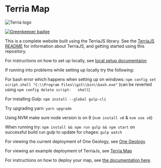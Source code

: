 Terria Map
==========

![Terria logo](terria-logo.png "Terria logo")

[![Greenkeeper badge](https://badges.greenkeeper.io/TerriaJS/TerriaMap.svg)](https://greenkeeper.io/)

This is a complete website built using the TerriaJS library. See the [TerriaJS README](https://github.com/TerriaJS/TerriaJS) for information about TerriaJS, and getting started using this repository.

For instructions on how to set up locally, see [local setup documentaion](https://docs.terria.io/guide/getting-started/)

If running into problems while setting up locally try the following:

  For bash error which happens when setting up on windows: `npm config set script.shell "C:\\Program Files\\git\\bin\\bash.exe"` (can be reverted using `npm config delete script-   shell`)

  For installing Gulp: `npm install --global gulp-cli`

  Try upgrading yarn: `yarn upgrade`

  Using NVM make sure node version is on 8 (`nvm install v8` & `nvm use v8`)

  When running try: `npm install && npm run gulp && npm start` on successful build run gulp to update for chages: `gulp watch`

For viewing the current deployment of One Geology, see [One Geology](http://portal.onegeology.org/OnegeologyGlobal/)

For viewing an example deployment of TerriaJs, see [Terria Map](https://map.terria.io/)

For instructions on how to deploy your map, see [the documentation here](doc/deploying/deploying-to-aws.md).
